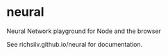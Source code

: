 # neural
Neural Network playground for Node and the browser

See richsilv.github.io/neural for documentation.
